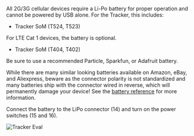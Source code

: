 All 2G/3G cellular devices require a Li-Po battery for proper operation and cannot be powered by USB alone. For the Tracker, this includes:

- Tracker SoM (T524, T523)

For LTE Cat 1 devices, the battery is optional.

- Tracker SoM (T404, T402)

Be sure to use a recommended Particle, Sparkfun, or Adafruit battery. 

While there are many similar looking batteries available on Amazon, eBay, and Aliexpress, beware as the connector polarity is not standardized and many batteries ship with the connector wired in reverse, which will permanently damage your device! See the [battery reference](/hardware/power/batteries/) for more information.

Connect the battery to the LiPo connector (14) and turn on the power switches (15 and 16). 

![Tracker Eval](/assets/images/at-som/at-eval-labeled.png)

